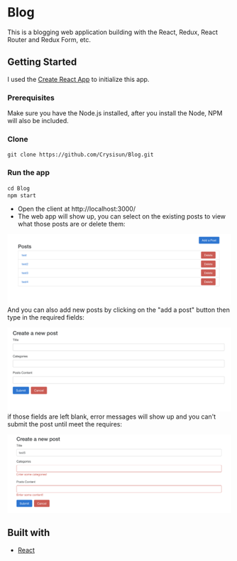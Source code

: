 # Blog
This is a blogging web application building with the React, Redux, React Router and Redux Form, etc.
## Getting Started
I used the [Create React App](https://github.com/facebook/create-react-app) to initialize this app.
### Prerequisites
Make sure you have the Node.js installed, after you install the Node, NPM will also be included.
### Clone 
```
git clone https://github.com/Crysisun/Blog.git
```
### Run the app
```
cd Blog
npm start
```
* Open the client at http://localhost:3000/
* The web app will show up, you can select on the existing posts to view what those posts are or delete them:

![blog1 pic](./blog1.png)
And you can also add new posts by clicking on the "add a post" button then type in the required fields:

![blog2 pic](./blog2.png)
if those fields are left blank, error messages will show up and you can't submit the post until meet the requires:

![blog3 pic](./blog3.png)
## Built with
* [React](https://reactjs.org/)
